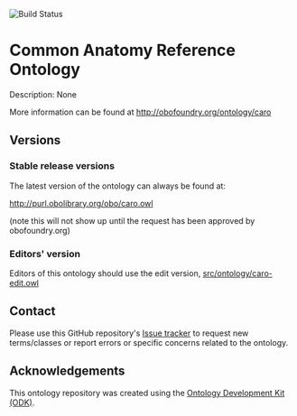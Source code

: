 
![Build Status](https://github.com/obophenotype/caro/workflows/CI/badge.svg)
# Common Anatomy Reference Ontology

Description: None

More information can be found at http://obofoundry.org/ontology/caro

## Versions

### Stable release versions

The latest version of the ontology can always be found at:

http://purl.obolibrary.org/obo/caro.owl

(note this will not show up until the request has been approved by obofoundry.org)

### Editors' version

Editors of this ontology should use the edit version, [src/ontology/caro-edit.owl](src/ontology/caro-edit.owl)

## Contact

Please use this GitHub repository's [Issue tracker](https://github.com/obophenotype/caro/issues) to request new terms/classes or report errors or specific concerns related to the ontology.

## Acknowledgements

This ontology repository was created using the [Ontology Development Kit (ODK)](https://github.com/INCATools/ontology-development-kit).